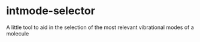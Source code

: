# intmode-selector
A little tool to aid in the selection of the most relevant vibrational modes of a molecule
